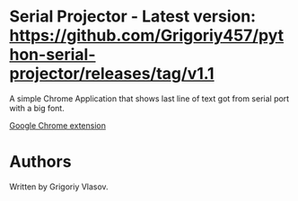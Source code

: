 # Serial Projector - Latest version: https://github.com/Grigoriy457/python-serial-projector/releases/tag/v1.1
A simple Chrome Application that shows last line of text got from serial port with a big font.

[Google Chrome extension](https://github.com/amperka/serial-projector)

# Authors
Written by Grigoriy Vlasov.
